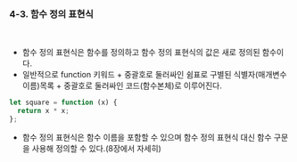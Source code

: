### 4-3. 함수 정의 표현식

<br>

- 함수 정의 표현식은 함수를 정의하고 함수 정의 표현식의 값은 새로 정의된 함수이다.
- 일반적으로 function 키워드 + 중괄호로 둘러싸인 쉼표로 구별된 식별자(매개변수이름)목록 + 중괄호로 둘러싸인 코드(함수본체)로 이루어진다.

```js
let square = function (x) {
  return x * x;
};
```

- 함수 정의 표현식은 함수 이름을 포함할 수 있으며 함수 정의 표현식 대신 함수 구문을 사용해 정의할 수 있다.(8장에서 자세히)
